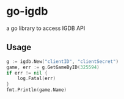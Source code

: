 # go-igdb

a go library to access IGDB API

## Usage

```go
g := igdb.New("clientID", "clientSecret")
game, err := g.GetGameByID(325594)
if err != nil {
    log.Fatal(err)
}
fmt.Println(game.Name)
```
